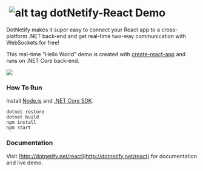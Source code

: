 # &nbsp;![alt tag](http://dotnetify.net/content/images/greendot.png) dotNetify-React Demo
DotNetify makes it super easy to connect your React app to a cross-platform .NET back-end and get real-time two-way communication with WebSockets for free!

This real-time "Hello World" demo is created with [create-react-app](https://github.com/facebookincubator/create-react-app) and runs on .NET Core back-end.

<img src="http://dotnetify.net/content/images/dotnetify-react-demo.gif?1">

### How To Run
Install [Node.js](https://nodejs.org) and [.NET Core SDK](https://www.microsoft.com/net/core#windowscmd).

```
dotnet restore
dotnet build
npm install
npm start
```


### Documentation
Visit [http://dotnetify.net/react](http://dotnetify.net/react) for documentation and live demo.




